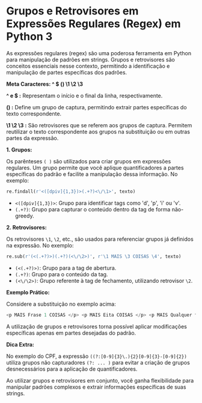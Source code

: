 # Grupos e Retrovisores em Expressões Regulares (Regex) em Python 3

As expressões regulares (regex) são uma poderosa ferramenta em Python para manipulação de padrões em strings. 
Grupos e retrovisores são conceitos essenciais nesse contexto, permitindo a identificação e manipulação de partes 
específicas dos padrões.

**Meta Caracteres: ^ $ () \1 \2 \3**

**^ e $ :** Representam o início e o final da linha, respectivamente.

**() :** Define um grupo de captura, permitindo extrair partes específicas do texto correspondente.

**\1 \2 \3 :** São retrovisores que se referem aos grupos de captura. Permitem reutilizar o texto correspondente aos 
grupos na substituição ou em outras partes da expressão.

**1. Grupos:**

Os parênteses `( )` são utilizados para criar grupos em expressões regulares. Um grupo permite que você aplique 
quantificadores a partes específicas do padrão e facilite a manipulação dessa informação. No exemplo:

```python
re.findall(r'<([dpiv]{1,3})>(.+?)<\/\1>', texto)
```

- `<([dpiv]{1,3})>`: Grupo para identificar tags como 'd', 'p', 'i' ou 'v'.
- `(.+?)`: Grupo para capturar o conteúdo dentro da tag de forma não-greedy.

**2. Retrovisores:**

Os retrovisores `\1`, `\2`, etc., são usados para referenciar grupos já definidos na expressão. No exemplo:

```python
re.sub(r'(<(.+?)>)(.+?)(<\/\2>)', r'\1 MAIS \3 COISAS \4', texto)
```

- `(<(.+?)>)`: Grupo para a tag de abertura.
- `(.+?)`: Grupo para o conteúdo da tag.
- `(<\/\2>)`: Grupo referente à tag de fechamento, utilizando retrovisor `\2`.

**Exemplo Prático:**

Considere a substituição no exemplo acima:

```python
<p MAIS Frase 1 COISAS </p> <p MAIS Eita COISAS </p> <p MAIS Qualquer frase COISAS </p> <div MAIS 1 COISAS </div>
```

A utilização de grupos e retrovisores torna possível aplicar modificações específicas apenas em partes desejadas do padrão.

**Dica Extra:**

No exemplo do CPF, a expressão `((?:[0-9]{3}\.){2}[0-9]{3}-[0-9]{2})` utiliza grupos não capturadores `(?: ... )` 
para evitar a criação de grupos desnecessários para a aplicação de quantificadores.

Ao utilizar grupos e retrovisores em conjunto, você ganha flexibilidade para manipular padrões complexos e extrair 
informações específicas de suas strings.